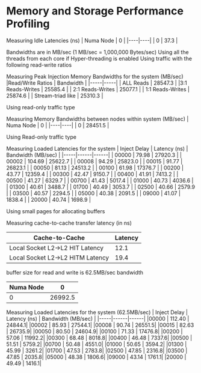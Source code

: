 # Memory and Storage Performance Profiling

Measuring Idle Latencies (ns)
| Numa Node | 0 |
|----|----|
| 0 | 37.3 |


Bandwidths are in MB/sec (1 MB/sec = 1,000,000 Bytes/sec)
Using all the threads from each core if Hyper-threading is enabled
Using traffic with the following read-write ratios

Measuring Peak Injection Memory Bandwidths for the system (MB/sec)
|Read/Write Ratios | Bandwidth |
|-----|-----|
| ALL Reads | 28547.3 |
|3:1 Reads-Writes | 25585.4 |
| 2:1 Reads-Writes | 25077.1 |
| 1:1 Reads-Writes | 25874.6 | 
| Stream-triad like | 25310.3 |

Using read-only traffic type

Measuring Memory Bandwidths between nodes within system (MB/sec)
| Numa Node | 0 |
|----|----|
| 0 | 28451.5 |

Using Read-only traffic type

Measuring Loaded Latencies for the system
| Inject Delay | Latency (ns) | Bandwidth (MB/sec) |
|-----|------|------|
| 00000 | 79.98 | 27920.3 |
| 00002 | 104.69 | 25622.7 |
| 00008 | 94.29 | 25823.0 |
| 00015 | 91.77 | 26823.1 |
| 00050 | 81.13 | 24513.2 |
| 00100 | 61.98 | 17376.7 |
| 00200 | 43.77 | 12359.4 |
| 00300 | 42.47 | 9150.7 |
| 00400 | 41.91 | 7413.2 |
| 00500 | 41.27 | 6329.7 |
| 00700 | 41.43 | 5017.4 |
| 01000 | 40.73 | 4036.6 | 
| 01300 | 40.61 | 3488.7 |
| 01700 | 40.49 | 3053.7 |
| 02500 | 40.66 | 2579.9 |
| 03500 | 40.57 | 2294.5 |
| 05000 | 40.38 | 2091.5 |
| 09000 | 41.07 | 1838.4 |
| 20000 | 40.74 | 1698.9 |

Using small pages for allocating buffers

Measuring cache-to-cache transfer latency (in ns)

|Cache-to-Cache | Latency |
|------|------|
| Local Socket L2->L2 HIT Latency | 12.1 |
| Local Socket L2->L2 HITM Latency | 19.4 |


buffer size for read and write is 62.5MB/sec
bandwidth

| Numa Node | 0 |
|----|----|
| 0 | 26992.5 |

Measuring Loaded Latencies for the system (62.5MB/sec)
| Inject Delay | Latency (ns) | Bandwidth (MB/sec) |
|-----|------|------|
 |00000 | 112.40  |  24844.1|
 |00002 |  85.93  |  27544.1|
 |00008 |  90.74  |  26551.5|
 |00015 |  82.63  |  26735.9|
 |00050 |  80.50  |  24604.9|
 |00100 |  71.33  |  17476.8|
 |00200 |  57.06  |  11992.2|
 |00300 |  68.48  |   8018.8|
 |00400 |  46.48  |   7337.6|
 |00500 |  51.51  |   5759.2|
 |00700 |  50.48  |   4551.0|
 |01000 |  50.65  |   3594.2|
 |01300 |  45.99  |   3261.2|
 |01700 |  47.53  |   2783.8|
 |02500 |  47.85  |   2316.8|
 |03500 |  47.85  |   2035.8|
 |05000 |  48.38  |   1806.6|
 |09000 |  43.14  |   1761.1|
 |20000 |  49.49  |   1416.1|
